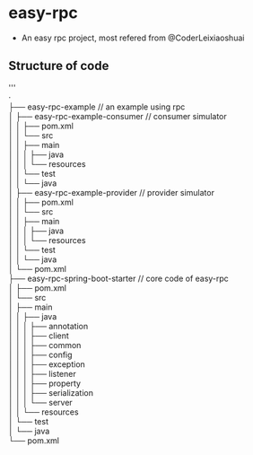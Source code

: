 # easy-rpc
- An easy rpc project, most refered from @CoderLeixiaoshuai

## Structure of code
'''  
·  
├── easy-rpc-example    // an example using rpc<br>
│   ├── easy-rpc-example-consumer   // consumer simulator<br>
│   │   ├── pom.xml<br>
│   │   └── src<br>
│   │       ├── main<br>
│   │       │   ├── java<br>
│   │       │   └── resources<br>
│   │       └── test<br>
│   │           └── java<br>
│   ├── easy-rpc-example-provider   // provider simulator<br>
│   │   ├── pom.xml<br>
│   │   └── src<br>
│   │       ├── main<br>
│   │       │   ├── java<br>
│   │       │   └── resources<br>
│   │       └── test<br>
│   │           └── java<br>
│   └── pom.xml<br>
├── easy-rpc-spring-boot-starter    // core code of easy-rpc<br>
│   ├── pom.xml<br>
│   └── src<br>
│       ├── main<br>
│       │   ├── java<br>
│       │   │   ├── annotation<br>
│       │   │   ├── client<br>
│       │   │   ├── common<br>
│       │   │   ├── config<br>
│       │   │   ├── exception<br>
│       │   │   ├── listener<br>
│       │   │   ├── property<br>
│       │   │   ├── serialization<br>
│       │   │   └── server<br>
│       │   └── resources<br>
│       └── test<br>
│           └── java<br>
└── pom.xml<br>